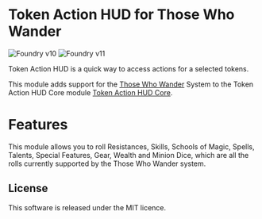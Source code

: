 # Token Action HUD for Those Who Wander

![Foundry v10](https://img.shields.io/badge/foundry-v10-green)
![Foundry v11](https://img.shields.io/badge/foundry-v11-green)

Token Action HUD is a quick way to access actions for a selected tokens.

This module adds support for the [Those Who Wander](https://foundryvtt.com/packages/those-who-wander) System to the Token Action HUD Core module [Token Action HUD Core](https://foundryvtt.com/packages/token-action-hud-core).

# Features
This module allows you to roll Resistances, Skills, Schools of Magic, Spells, Talents, Special Features, Gear, Wealth and Minion Dice, which are all the rolls currently supported by the Those Who Wander system.

## License

This software is released under the MIT licence.

